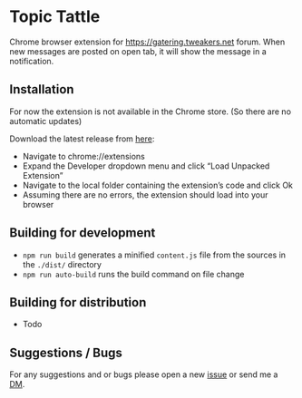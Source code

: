 # Topic Tattle
Chrome browser extension for https://gatering.tweakers.net forum. When new messages are posted on open tab, it will show the message in a notification.

## Installation
For now the extension is not available in the Chrome store. (So there are no automatic updates)

Download the latest release from [here](https://github.com/matthijn/topic-tattle/releases/):

- Navigate to chrome://extensions
- Expand the Developer dropdown menu and click “Load Unpacked Extension”
- Navigate to the local folder containing the extension’s code and click Ok
- Assuming there are no errors, the extension should load into your browser

## Building for development
- `npm run build` generates a minified `content.js` file from the sources in the `./dist/` directory
- `npm run auto-build` runs the build command on file change

## Building for distribution
- Todo

## Suggestions / Bugs
For any suggestions and or bugs please open a new [issue](https://github.com/matthijn/topic-tattle/issues) or send me a [DM](https://gathering.tweakers.net/forum/pm_new_message).  